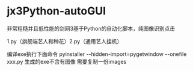 # jx3Python-autoGUI
非常粗糙并且低性能的剑网3基于Python的自动化脚本，纯图像识别点击


1.py（旗舰端艺人和种花）2.py（通用艺人挂机）


编译exe执行下面命令
pyinstaller --hidden-import=pygetwindow --onefile xxx.py
生成的exe不含有图像 需要复制一份images
